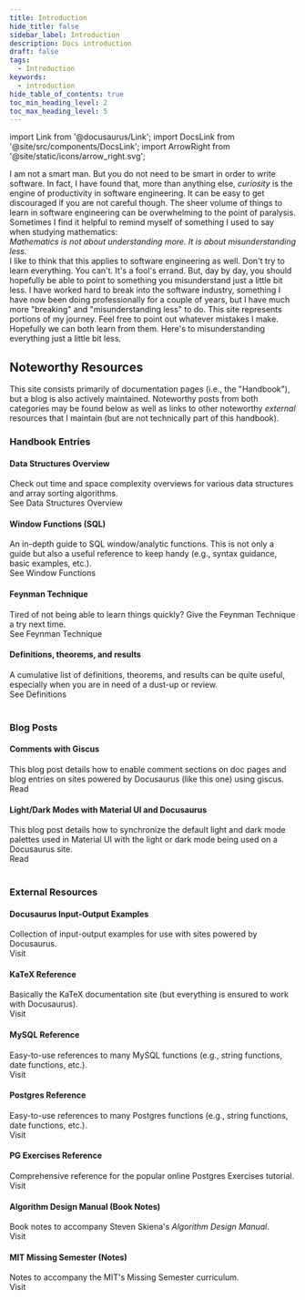 ```yaml
---
title: Introduction
hide_title: false
sidebar_label: Introduction
description: Docs introduction
draft: false
tags: 
  - Introduction
keywords: 
  - introduction
hide_table_of_contents: true
toc_min_heading_level: 2
toc_max_heading_level: 5
---
```


import Link from '@docusaurus/Link';
import DocsLink from '@site/src/components/DocsLink';
import ArrowRight from '@site/static/icons/arrow_right.svg';

<div>
  I am not a smart man. But you do not need to be smart in order to write software. In fact, I have found that, more than anything else, <em>curiosity</em> is the engine of productivity in software engineering. It can be easy to get discouraged if you are not careful though. The sheer volume of things to learn in software engineering can be overwhelming to the point of paralysis. Sometimes I find it helpful to remind myself of something I used to say when studying mathematics:
</div>
<div>
  <em>Mathematics is not about understanding more. It is about misunderstanding less.</em>
</div>
<div>
  I like to think that this applies to software engineering as well. Don't try to learn everything. You can't. It's a fool's errand. But, day by day, you should hopefully be able to point to something you misunderstand just a little bit less. I have worked hard to break into the software industry, something I have now been doing professionally for a couple of years, but I have much more "breaking" and "misunderstanding less" to do. This site represents portions of my journey. Feel free to point out whatever mistakes I make. Hopefully we can both learn from them. Here's to misunderstanding everything just a little bit less.
</div>
<h2>Noteworthy Resources</h2>
<div>
  This site consists primarily of documentation pages (i.e., the "Handbook"), but a blog is also actively maintained. Noteworthy posts from both categories may be found below as well as links to other noteworthy <em>external</em> resources that I maintain (but are not technically part of this handbook).
</div>



<div className='gallery'>
  <div className='sub-heading'>
    <h3>Handbook Entries</h3>
  </div>
  <div className='card'>
    <h4>Data Structures Overview</h4>
    <div className='introCardDetails' >
      Check out time and space complexity overviews for various data structures and array sorting algorithms.
    </div>
    <DocsLink to='/docs/data-structures/introduction'>See Data Structures Overview <ArrowRight className='arrow' /></DocsLink>
  </div>
  <div className='card'>
    <h4>Window Functions (SQL)</h4>
    <div className='introCardDetails' >An in-depth guide to SQL window/analytic functions. This is not only a guide but also a useful reference to keep handy (e.g., syntax guidance, basic examples, etc.).</div>
    <DocsLink to='/docs/sql/window-functions'>See Window Functions <ArrowRight className='arrow' /></DocsLink>
  </div>
  <div className='card'>
    <h4>Feynman Technique</h4>
    <div className='introCardDetails' >Tired of not being able to learn things quickly? Give the Feynman Technique a try next time.</div>
    <DocsLink to='/docs/templates/feynman-technique'>See Feynman Technique <ArrowRight className='arrow' /></DocsLink>
  </div>
  <div className='card'>
    <h4>Definitions, theorems, and results</h4>
    <div className='introCardDetails' >
      A cumulative list of definitions, theorems, and results can be quite useful, especially when you are in need of a dust-up or review.
    </div>
    <DocsLink to='/docs/definitions-theorems-results'>See Definitions <ArrowRight className='arrow' /></DocsLink>
  </div>
</div>
<br />




<div className='gallery'>
  <div className='sub-heading'>
    <h3>Blog Posts</h3>
  </div>
  <div className='card'>
    <h4>Comments with Giscus</h4>
    <div className='introCardDetails'>
      This blog post details how to enable comment sections on doc pages and blog entries on sites powered by Docusaurus (like this one) using giscus.
    </div>
    <DocsLink to='/blog/2022/10/27/2022/giscus-comments'>Read <ArrowRight className='arrow' /></DocsLink>
  </div>
  <div className='card'>
    <h4>Light/Dark Modes with Material UI and Docusaurus</h4>
    <div className='introCardDetails'>
      This blog post details how to synchronize the default light and dark mode palettes used in Material UI with the light or dark mode being used on a Docusaurus site.
    </div>
    <DocsLink to='/blog/2022/10/28/2022/docusaurus-mui-light-dark'>Read <ArrowRight className='arrow' /></DocsLink>
  </div>
</div>
<br />




<div className='gallery'>
  <div className='sub-heading'>
    <h3>External Resources</h3>
  </div>
  <div className='card'>
    <h4>Docusaurus Input-Output Examples</h4>
    <div className='introCardDetails'>
      Collection of input-output examples for use with sites powered by Docusaurus.
    </div>
    <DocsLink to='https://courses.dwf.dev/docs/reference/docusaurus/templates'>Visit <ArrowRight className='arrow' /></DocsLink>
  </div>
  <div className='card'>
    <h4>KaTeX Reference</h4>
    <div className='introCardDetails'>
      Basically the KaTeX documentation site (but everything is ensured to work with Docusaurus).
    </div>
    <DocsLink to='https://courses.dwf.dev/docs/reference/docusaurus/katex'>Visit <ArrowRight className='arrow' /></DocsLink>
  </div>
  <div className='card'>
    <h4>MySQL Reference</h4>
    <div className='introCardDetails'>
      Easy-to-use references to many MySQL functions (e.g., string functions, date functions, etc.).
    </div>
    <DocsLink to='https://courses.dwf.dev/docs/reference/sql/mysql'>Visit <ArrowRight className='arrow' /></DocsLink>
  </div>
  <div className='card'>
    <h4>Postgres Reference</h4>
    <div className='introCardDetails'>
      Easy-to-use references to many Postgres functions (e.g., string functions, date functions, etc.).
    </div>
    <DocsLink to='https://courses.dwf.dev/docs/reference/sql/postgresql'>Visit <ArrowRight className='arrow' /></DocsLink>
  </div>
  <div className='card'>
    <h4>PG Exercises Reference</h4>
    <div className='introCardDetails'>
      Comprehensive reference for the popular online Postgres Exercises tutorial.
    </div>
    <DocsLink to='https://courses.dwf.dev/docs/reference/sql/pg-exercises'>Visit <ArrowRight className='arrow' /></DocsLink>
  </div>
  <div className='card'>
    <h4>Algorithm Design Manual (Book Notes)</h4>
    <div className='introCardDetails'>
      Book notes to accompany Steven Skiena's <em>Algorithm Design Manual</em>.
    </div>
    <DocsLink to='https://cs.dwf.dev/docs/dsa/algorithm-design-manual/introduction-to-algorithm-design-old'>Visit <ArrowRight className='arrow' /></DocsLink>
  </div>
  <div className='card'>
    <h4>MIT Missing Semester (Notes)</h4>
    <div className='introCardDetails'>
      Notes to accompany the MIT's Missing Semester curriculum.
    </div>
    <DocsLink to='https://cs.dwf.dev/docs/supplemental-resources/courses/mit-missing-semester/introduction'>Visit <ArrowRight className='arrow' /></DocsLink>
  </div>
</div>